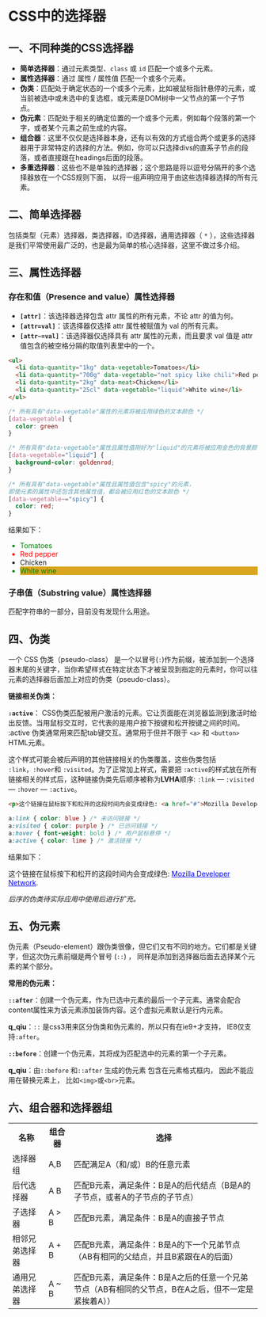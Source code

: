 # CSS中的选择器

## 一、不同种类的CSS选择器

- **简单选择器**：通过元素类型、`class` 或 `id` 匹配一个或多个元素。
- **属性选择器**：通过 属性 / 属性值 匹配一个或多个元素。
- **伪类**：匹配处于确定状态的一个或多个元素，比如被鼠标指针悬停的元素，或当前被选中或未选中的复选框，或元素是DOM树中一父节点的第一个子节点。
- **伪元素**：匹配处于相关的确定位置的一个或多个元素，例如每个段落的第一个字，或者某个元素之前生成的内容。
- **组合器**：这里不仅仅是选择器本身，还有以有效的方式组合两个或更多的选择器用于非常特定的选择的方法。例如，你可以只选择divs的直系子节点的段落，或者直接跟在headings后面的段落。
- **多重选择器**：这些也不是单独的选择器；这个思路是将以逗号分隔开的多个选择器放在一个CSS规则下面， 以将一组声明应用于由这些选择器选择的所有元素。

## 二、简单选择器

包括类型（元素）选择器，类选择器，ID选择器，通用选择器（ `*` ），这些选择器是我们平常使用最广泛的，也是最为简单的核心选择器，这里不做过多介绍。

## 三、属性选择器

### 存在和值（Presence and value）属性选择器

- **`[attr]`**：该选择器选择包含 attr 属性的所有元素，不论 attr 的值为何。
- **`[attr=val]`**：该选择器仅选择 attr 属性被赋值为 val 的所有元素。
- **`[attr~=val]`**：该选择器仅选择具有 attr 属性的元素，而且要求 val 值是 attr 值包含的被空格分隔的取值列表里中的一个。

```html
<ul>
  <li data-quantity="1kg" data-vegetable>Tomatoes</li>
  <li data-quantity="700g" data-vegetable="not spicy like chili">Red pepper</li>
  <li data-quantity="2kg" data-meat>Chicken</li>
  <li data-quantity="25cl" data-vegetable="liquid">White wine</li>
</ul>
```

```css
/* 所有具有"data-vegetable"属性的元素将被应用绿色的文本颜色 */
[data-vegetable] {
  color: green
}

/* 所有具有"data-vegetable"属性且属性值刚好为"liquid"的元素将被应用金色的背景颜色 */
[data-vegetable="liquid"] {
  background-color: goldenrod;
}

/* 所有具有"data-vegetable"属性且属性值包含"spicy"的元素，
即使元素的属性中还包含其他属性值，都会被应用红色的文本颜色 */
[data-vegetable~="spicy"] {
  color: red;
}
```

结果如下：

<!-- CSS -->
<style>
[data-vegetable] {
  color: green
}
[data-vegetable="liquid"] {
  background-color: goldenrod;
}
[data-vegetable~="spicy"] {
  color: red;
</style>
<!-- HTML -->
<ul>
  <li data-quantity="1kg" data-vegetable>Tomatoes</li>
  <li data-quantity="700g" data-vegetable="not spicy like chili">Red pepper</li>
  <li data-quantity="2kg" data-meat>Chicken</li>
  <li data-quantity="25cl" data-vegetable="liquid">White wine</li>
</ul>

### 子串值（Substring value）属性选择器

匹配字符串的一部分，目前没有发现什么用途。

## 四、伪类

一个 CSS  伪类（pseudo-class） 是一个以冒号(`:`)作为前缀，被添加到一个选择器末尾的关键字，当你希望样式在特定状态下才被呈现到指定的元素时，你可以往元素的选择器后面加上对应的伪类（pseudo-class）。

**链接相关伪类：**

**`:active`**： CSS伪类匹配被用户激活的元素。它让页面能在浏览器监测到激活时给出反馈。当用鼠标交互时，它代表的是用户按下按键和松开按键之间的时间。 :active 伪类通常用来匹配tab键交互。通常用于但并不限于 `<a>` 和 `<button>` HTML元素。

这个样式可能会被后声明的其他链接相关的伪类覆盖，这些伪类包括 `:link`，`:hover`和 `:visited`。为了正常加上样式，需要把 `:active`的样式放在所有链接相关的样式后，这种链接伪类先后顺序被称为**LVHA**顺序: `:link` — `:visited` — `:hover` — `:active`。

```html
<p>这个链接在鼠标按下和松开的这段时间内会变成绿色: <a href="#">Mozilla Developer Network</a>.</p>
```

```css
a:link { color: blue } /* 未访问链接 */
a:visited { color: purple } /* 已访问链接 */
a:hover { font-weight: bold } /* 用户鼠标悬停 */
a:active { color: lime } /* 激活链接 */
```

结果如下：

<!-- CSS -->
<style>
a:link { color: blue } /* 未访问链接 */
a:visited { color: purple } /* 已访问链接 */
a:hover { font-weight: bold } /* 用户鼠标悬停 */
a:active { color: lime } /* 激活链接 */
</style>
<!-- HTML -->
<p>这个链接在鼠标按下和松开的这段时间内会变成绿色: <a href="#">Mozilla Developer Network</a>.</p>

*后序的伪类待实际应用中使用后进行扩充。*

## 五、伪元素

伪元素（Pseudo-element）跟伪类很像，但它们又有不同的地方。它们都是关键字，但这次伪元素前缀是两个冒号 (`::`) ， 同样是添加到选择器后面去选择某个元素的某个部分。

**常用的伪元素：**

**`::after`**：创建一个伪元素，作为已选中元素的最后一个子元素。通常会配合content属性来为该元素添加装饰内容。这个虚拟元素默认是行内元素。

**q_qiu**：`::` 是css3用来区分伪类和伪元素的，所以只有在ie9+才支持， IE8仅支持`:after`。

**`::before`**：创建一个伪元素，其将成为匹配选中的元素的第一个子元素。

**q_qiu**：由`::before` 和`::after` 生成的伪元素 包含在元素格式框内， 因此不能应用在替换元素上， 比如`<img>`或`<br>`元素。

## 六、组合器和选择器组

<table summary="组合器和选择器组">
    <tr>
        <th>名称</th>
        <th>组合器</th>
        <th>选择</th>
    </tr>
    <tr>
        <td>选择器组</td>
        <td>A,B</td>
        <td>匹配满足A（和/或）B的任意元素</td>
    </tr>
    <tr>
        <td>后代选择器</td>
        <td>A B</td>
        <td>匹配B元素，满足条件：B是A的后代结点（B是A的子节点，或者A的子节点的子节点）</td>
    </tr>
    <tr>
        <td>子选择器</td>
        <td>A > B</td>
        <td>匹配B元素，满足条件：B是A的直接子节点</td>
    </tr>
    <tr>
        <td>相邻兄弟选择器</td>
        <td>A + B</td>
        <td>匹配B元素，满足条件：B是A的下一个兄弟节点（AB有相同的父结点，并且B紧跟在A的后面）</td>
    </tr>
    <tr>
        <td>通用兄弟选择器</td>
        <td>A ~ B</td>
        <td>匹配B元素，满足条件：B是A之后的任意一个兄弟节点（AB有相同的父节点，B在A之后，但不一定是紧挨着A））</td>
    </tr>
</table>

